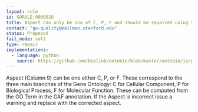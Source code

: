 ```yaml
---
layout: rule
id: GORULE:0000028
title: Aspect can only be one of C, P, F and should be repaired using the GO term
contact: "go-quality@mailman.stanford.edu"
status: Proposed
fail_mode: soft
type: repair
implementations:
  - language: python
    source: https://github.com/biolink/ontobio/blob/master/ontobio/io/gafparser.py
---
```

Aspect (Column 9) can be one either C, P, or F. These correspond to the three main
branches of the Gene Ontology: C for Cellular Component, P for Biological Process,
F for Molecular Function. These can be computed from the GO Term in the GAF
annotation. If the Aspect is incorrect issue a warning and replace with the
corrected aspect.
